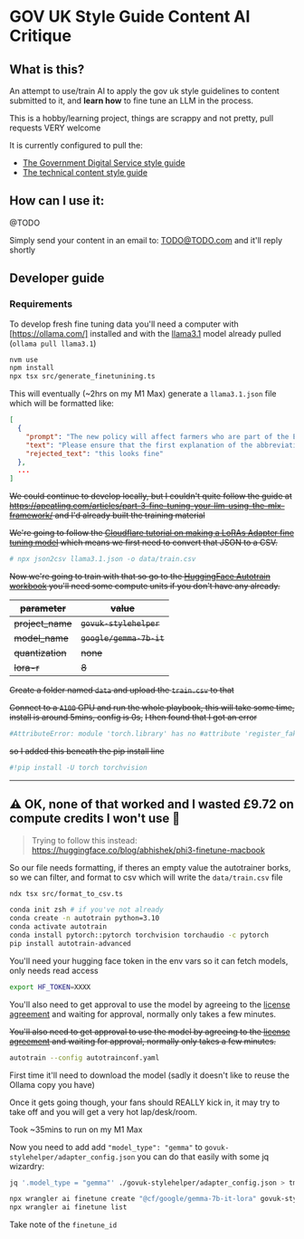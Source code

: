 # GOV UK Style Guide Content AI Critique

## What is this?
An attempt to use/train AI to apply the gov uk style guidelines to content submitted to it, and **learn how** to fine tune an LLM in the process.

This is a hobby/learning project, things are scrappy and not pretty, pull requests VERY welcome

It is currently configured to pull the:
- [The Government Digital Service style guide](https://www.gov.uk/guidance/style-guide/a-to-z)
- [The technical content style guide](https://www.gov.uk/guidance/style-guide/technical-content-a-to-z)

## How can I use it:
@TODO

Simply send your content in an email to: TODO@TODO.com and it'll reply shortly

## Developer guide

### Requirements

To develop fresh fine tuning data you'll need a computer with [https://ollama.com/] installed and with the [llama3.1](https://ollama.com/library/llama3.1) model already pulled (`ollama pull llama3.1`)

```bash
nvm use
npm install
npx tsx src/generate_finetunining.ts
```

This will eventually (~2hrs on my M1 Max) generate a `llama3.1.json` file which will be formatted like:
```json
[	
  {
    "prompt": "The new policy will affect farmers who are part of the EU's CAP. The UK has been part of the scheme since its inception.",
    "text": "Please ensure that the first explanation of the abbreviation 'CAP' is provided in full on this page, as per our style guide.",
    "rejected_text": "this looks fine"
  },
  ...
]
```


~~We could continue to develop locally, but I couldn't quite follow the guide at https://apeatling.com/articles/part-3-fine-tuning-your-llm-using-the-mlx-framework/ and I'd already built the training material~~

~~We're going to follow the [Cloudflare tutorial on making a LoRAs Adapter fine tuning model](https://developers.cloudflare.com/workers-ai/tutorials/fine-tune-models-with-autotrain) which means we first need to convert that JSON to a CSV.~~

```bash
# npx json2csv llama3.1.json -o data/train.csv
```

~~Now we're going to train with that so go to the [HuggingFace Autotrain workbook](https://colab.research.google.com/github/huggingface/autotrain-advanced/blob/main/colabs/AutoTrain_LLM.ipynb) you'll need some compute units if you don't have any already.~~

| ~~parameter~~    | ~~value~~                |
| ---------------- | ------------------------ |
| ~~project_name~~ | ~~`govuk-stylehelper`~~  |
| ~~model_name~~   | ~~`google/gemma-7b-it`~~ |
| ~~quantization~~ | ~~none~~                 |
| ~~lora-r~~       | ~~8~~                    |


~~Create a folder named `data` and upload the `train.csv` to that~~

~~Connect to a `A100` GPU and run the whole playbook, this will take some time, install is around 5mins, config is 0s,~~
~~I then found that I got an error~~
```bash
#AttributeError: module 'torch.library' has no #attribute 'register_fake'
```
~~so I added this beneath the pip install line~~
```python
#!pip install -U torch torchvision
```


---

## ⚠️ OK, none of that worked and I wasted £9.72 on compute credits I won't use 🤦

> Trying to follow this instead: https://huggingface.co/blog/abhishek/phi3-finetune-macbook

So our file needs formatting, if theres an empty value the autotrainer borks, so we can filter, and format to csv which will write the `data/train.csv` file

```bash
ndx tsx src/format_to_csv.ts
```


```bash
conda init zsh # if you've not already
conda create -n autotrain python=3.10
conda activate autotrain
conda install pytorch::pytorch torchvision torchaudio -c pytorch
pip install autotrain-advanced
```

You'll need your hugging face token in the env vars so it can fetch models, only needs read access

```bash
export HF_TOKEN=XXXX
```


You'll also need to get approval to use the model by agreeing to the [license agreement](https://huggingface.co/google/gemma-7b-it
) and waiting for approval, normally only takes a few minutes.

~~You'll also need to get approval to use the model by agreeing to the [license agreement](https://huggingface.co/meta-llama/Meta-Llama-3.1-8B-Instruct) and waiting for approval, normally only takes a few minutes.~~


```bash
autotrain --config autotrainconf.yaml
```

First time it'll need to download the model (sadly it doesn't like to reuse the Ollama copy you have)

Once it gets going though, your fans should REALLY kick in, it may try to take off and you will get a very hot lap/desk/room.

Took ~35mins to run on my M1 Max

Now you need to add add `"model_type": "gemma"` to `govuk-stylehelper/adapter_config.json` you can do that easily with some jq wizardry:
```bash
jq '.model_type = "gemma"' ./govuk-stylehelper/adapter_config.json > tmp.json && mv tmp.json ./govuk-stylehelper/adapter_config.json
```


```bash
npx wrangler ai finetune create "@cf/google/gemma-7b-it-lora" govuk-stylehelper govuk-stylehelper
npx wrangler ai finetune list
```

Take note of the `finetune_id`


<!-- 
```bash
autotrain llm \
--train \
--model meta-llama/Meta-Llama-3.1-8B-Instruct \
--data-path data \
--text-column text \
--prompt-text-column prompt \
--rejected-text-column rejected_text \
--lr 2e-4 \
--lora-r 8 \
--batch-size 2 \
--quantization none \
--epochs 1 \
--trainer orpo \
--chat-template none \
--peft \
--project-name govuk-stylehelper
``` -->
